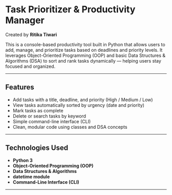 # Task Prioritizer & Productivity Manager

Created by **Ritika Tiwari**

This is a console-based productivity tool built in Python that allows users to add, manage, and prioritize tasks based on deadlines and priority levels. It leverages Object-Oriented Programming (OOP) and basic Data Structures & Algorithms (DSA) to sort and rank tasks dynamically — helping users stay focused and organized.

---

##  Features

- Add tasks with a title, deadline, and priority (High / Medium / Low)
- View tasks automatically sorted by urgency (date and priority)
- Mark tasks as complete
- Delete or search tasks by keyword
- Simple command-line interface (CLI)
- Clean, modular code using classes and DSA concepts

---

##  Technologies Used

- **Python 3**
- **Object-Oriented Programming (OOP)**
- **Data Structures & Algorithms**
- **datetime module**
- **Command-Line Interface (CLI)**

---
